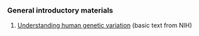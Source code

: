 ### General introductory materials

1. [Understanding human genetic variation](https://www.ncbi.nlm.nih.gov/books/NBK20363/)  (basic text from NIH)




